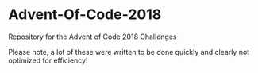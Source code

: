 # Advent-Of-Code-2018
Repository for the Advent of Code 2018 Challenges

Please note, a lot of these were written to be done quickly and clearly not optimized for efficiency!
